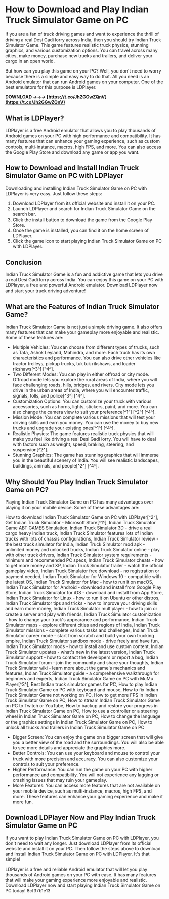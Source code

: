 # How to Download and Play Indian Truck Simulator Game on PC
 
If you are a fan of truck driving games and want to experience the thrill of driving a real Desi Gadi lorry across India, then you should try Indian Truck Simulator Game. This game features realistic truck physics, stunning graphics, and various customization options. You can travel across many cities, make money, purchase new trucks and trailers, and deliver your cargo in an open world.
 
But how can you play this game on your PC? Well, you don't need to worry because there is a simple and easy way to do that. All you need is an Android emulator that can run Android games on your computer. One of the best emulators for this purpose is LDPlayer.
 
**DOWNLOAD →→→ [https://t.co/Jh2GGwZQnV](https://t.co/Jh2GGwZQnV)**


 
## What is LDPlayer?
 
LDPlayer is a free Android emulator that allows you to play thousands of Android games on your PC with high performance and compatibility. It has many features that can enhance your gaming experience, such as custom controls, multi-instance, macros, high FPS, and more. You can also access the Google Play Store and download any game or app you want.
 
## How to Download and Install Indian Truck Simulator Game on PC with LDPlayer
 
Downloading and installing Indian Truck Simulator Game on PC with LDPlayer is very easy. Just follow these steps:
 
1. Download LDPlayer from its official website and install it on your PC.
2. Launch LDPlayer and search for Indian Truck Simulator Game on the search bar.
3. Click the install button to download the game from the Google Play Store.
4. Once the game is installed, you can find it on the home screen of LDPlayer.
5. Click the game icon to start playing Indian Truck Simulator Game on PC with LDPlayer.

## Conclusion
 
Indian Truck Simulator Game is a fun and addictive game that lets you drive a real Desi Gadi lorry across India. You can enjoy this game on your PC with LDPlayer, a free and powerful Android emulator. Download LDPlayer now and start your truck driving adventure!
  
## What are the Features of Indian Truck Simulator Game?
 
Indian Truck Simulator Game is not just a simple driving game. It also offers many features that can make your gameplay more enjoyable and realistic. Some of these features are:

- Multiple Vehicles: You can choose from different types of trucks, such as Tata, Ashok Leyland, Mahindra, and more. Each truck has its own characteristics and performance. You can also drive other vehicles like tractor trolleys, pickup trucks, tuk tuk rikshaws, and loader rikshaws[^3^] [^4^].
- Two Different Modes: You can play in either offroad or city mode. Offroad mode lets you explore the rural areas of India, where you will face challenging roads, hills, bridges, and rivers. City mode lets you drive in the urban areas of India, where you will encounter traffic, signals, tolls, and police[^3^] [^4^].
- Customization Options: You can customize your truck with various accessories, such as horns, lights, stickers, paint, and more. You can also change the camera view to suit your preference[^1^] [^2^] [^4^].
- Mission Mode: You can complete various missions that will test your driving skills and earn you money. You can use the money to buy new trucks and upgrade your existing ones[^1^] [^4^].
- Realistic Physics: The game features realistic truck physics that will make you feel like driving a real Desi Gadi lorry. You will have to deal with factors such as weight, speed, braking, steering, and suspension[^2^].
- Stunning Graphics: The game has stunning graphics that will immerse you in the beautiful scenery of India. You will see realistic landscapes, buildings, animals, and people[^2^] [^4^].

## Why Should You Play Indian Truck Simulator Game on PC?
 
Playing Indian Truck Simulator Game on PC has many advantages over playing it on your mobile device. Some of these advantages are:
 
How to download Indian Truck Simulator Game on PC with LDPlayer[^2^],  Get Indian Truck Simulator - Microsoft Store[^1^],  Indian Truck Simulator Game ABT GAMES Simulation,  Indian Truck Simulator 3D - drive a real cargo heavy indian truck,  Indian Truck Simulator features lots of Indian trucks with lots of chassis configurations,  Indian Truck Simulator review - the best truck simulator for India,  Indian Truck Simulator mod apk - unlimited money and unlocked trucks,  Indian Truck Simulator online - play with other truck drivers,  Indian Truck Simulator system requirements - minimum and recommended PC specs,  Indian Truck Simulator cheats - how to get more money and XP,  Indian Truck Simulator trailer - watch the official gameplay video,  Indian Truck Simulator free download - no registration or payment needed,  Indian Truck Simulator for Windows 10 - compatible with the latest OS,  Indian Truck Simulator for Mac - how to run it on macOS,  Indian Truck Simulator for Android - download and install from Google Play Store,  Indian Truck Simulator for iOS - download and install from App Store,  Indian Truck Simulator for Linux - how to run it on Ubuntu or other distros,  Indian Truck Simulator tips and tricks - how to improve your driving skills and earn more money,  Indian Truck Simulator multiplayer - how to join or create a server and play with friends,  Indian Truck Simulator customization - how to change your truck's appearance and performance,  Indian Truck Simulator maps - explore different cities and regions of India,  Indian Truck Simulator missions - complete various tasks and challenges,  Indian Truck Simulator career mode - start from scratch and build your own trucking empire,  Indian Truck Simulator sandbox mode - drive freely and have fun,  Indian Truck Simulator mods - how to install and use custom content,  Indian Truck Simulator updates - what's new in the latest version,  Indian Truck Simulator support - how to contact the developers or report a bug,  Indian Truck Simulator forum - join the community and share your thoughts,  Indian Truck Simulator wiki - learn more about the game's mechanics and features,  Indian Truck Simulator guide - a comprehensive walkthrough for beginners and experts,  Indian Truck Simulator Game on PC with MuMu Player[^3^],  Best Indian truck simulator games for PC,  How to play Indian Truck Simulator Game on PC with keyboard and mouse,  How to fix Indian Truck Simulator Game not working on PC,  How to get more FPS in Indian Truck Simulator Game on PC,  How to stream Indian Truck Simulator Game on PC to Twitch or YouTube,  How to backup and restore your progress in Indian Truck Simulator Game on PC,  How to use a controller or a steering wheel in Indian Truck Simulator Game on PC,  How to change the language or the graphics settings in Indian Truck Simulator Game on PC,  How to unlock all trucks and trailers in Indian Truck Simulator Game on PC

- Bigger Screen: You can enjoy the game on a bigger screen that will give you a better view of the road and the surroundings. You will also be able to see more details and appreciate the graphics more.
- Better Controls: You can use your keyboard and mouse to control your truck with more precision and accuracy. You can also customize your controls to suit your preference.
- Higher Performance: You can run the game on your PC with higher performance and compatibility. You will not experience any lagging or crashing issues that may ruin your gameplay.
- More Features: You can access more features that are not available on your mobile device, such as multi-instance, macros, high FPS, and more. These features can enhance your gaming experience and make it more fun.

## Download LDPlayer Now and Play Indian Truck Simulator Game on PC
 
If you want to play Indian Truck Simulator Game on PC with LDPlayer, you don't need to wait any longer. Just download LDPlayer from its official website and install it on your PC. Then follow the steps above to download and install Indian Truck Simulator Game on PC with LDPlayer. It's that simple!
 
LDPlayer is a free and reliable Android emulator that will let you play thousands of Android games on your PC with ease. It has many features that will make your gaming experience more enjoyable and realistic. Download LDPlayer now and start playing Indian Truck Simulator Game on PC today!
 8cf37b1e13
 
